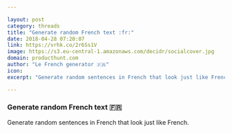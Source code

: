 ```yaml
---

layout: post
category: threads
title: "Generate random French text :fr:"
date: 2018-04-28 07:20:07
link: https://vrhk.co/2r6Ss1V
image: https://s3.eu-central-1.amazonaws.com/decidr/socialcover.jpg
domain: producthunt.com
author: "Le French generator 🇫🇷"
icon: 
excerpt: "Generate random sentences in French that look just like French."

---
```


### Generate random French text :fr:

Generate random sentences in French that look just like French.